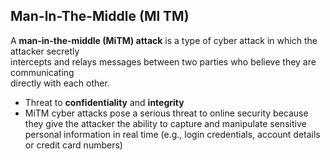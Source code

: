 

## Man-ln-The-Middle (Ml TM)   
A **man-in-the-middle (MiTM) attack** is a type of cyber attack in which the attacker secretly   
intercepts and relays messages between two parties who believe they are communicating   
directly with each other.   
- Threat to **confidentiality** and **integrity**   
- MiTM cyber attacks pose a serious threat to online security because they give the attacker the ability to capture and manipulate sensitive personal information in real time (e.g., login credentials, account details or credit card numbers)
